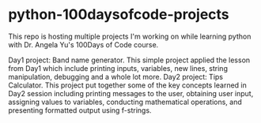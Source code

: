 # python-100daysofcode-projects
This repo is hosting multiple projects I'm working on while learning python with Dr. Angela Yu's 100Days of Code course.

Day1 project: Band name generator. This simple project applied the lesson from Day1 which include printing inputs, variables, new lines, string manipulation, debugging and a whole lot more. 
Day2 project: Tips Calculator. This project put together some of the key concepts learned in Day2 session including printing messages to the user, obtaining user input, assigning values to variables, conducting mathematical operations, and presenting formatted output using f-strings.
